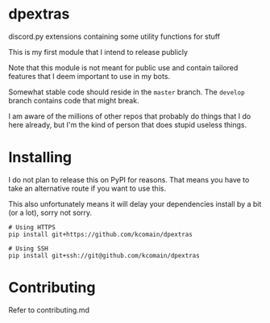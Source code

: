 # dpextras
discord.py extensions containing some utility functions for stuff

This is my first module that I intend to release publicly

Note that this module is not meant for public use and contain tailored features that I deem important to use in my bots.

Somewhat stable code should reside in the `master` branch. The `develop` branch contains code that might break.

I am aware of the millions of other repos that probably do things that I do here already, but I'm the kind of person
that does stupid useless things.

# Installing
I do not plan to release this on PyPI for reasons. That means you have to take an alternative route 
if you want to use this.

This also unfortunately means it will delay your dependencies install by a bit (or a lot), sorry not sorry. 

```shell
# Using HTTPS
pip install git+https://github.com/kcomain/dpextras

# Using SSH
pip install git+ssh://git@github.com/kcomain/dpextras
```

# Contributing
Refer to contributing.md